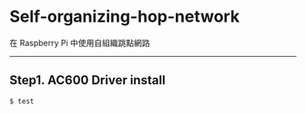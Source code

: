 # Self-organizing-hop-network
在 Raspberry Pi 中使用自組織跳點網路
***
## Step1. AC600 Driver install
```$ test```

